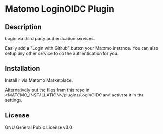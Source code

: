 # Matomo LoginOIDC Plugin

## Description

Login via third party authentication services.

Easily add a "Login with Github" button your Matomo instance. You can also setup any other service to do the authentication for you.

## Installation

Install it via Matomo Marketplace.

Alternatively put the files from this repo in <MATOMO_INSTALLATION>/plugins/LoginOIDC and activate it in the settings.

## License

GNU General Public License v3.0

